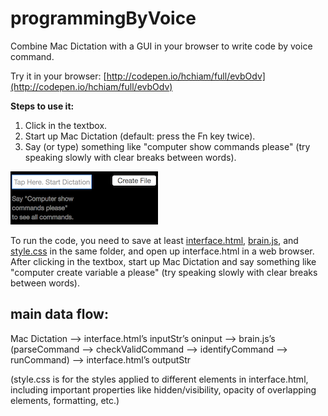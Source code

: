 # programmingByVoice

Combine Mac Dictation with a GUI in your browser to write code by voice command.

Try it in your browser: [http://codepen.io/hchiam/full/evbOdv](http://codepen.io/hchiam/full/evbOdv)

**Steps to use it:**

1) Click in the textbox.
2) Start up Mac Dictation (default: press the Fn key twice).
3) Say (or type) something like "computer show commands please" (try speaking slowly with clear breaks between words).

[![screenshot_GUI.png](https://github.com/hchiam/programmingByVoice/blob/master/screenshot_GUI.png "Combine Mac Dictation with a GUI to program code by voice command.")](http://codepen.io/hchiam/full/evbOdv)

To run the code, you need to save at least [interface.html](https://github.com/hchiam/programmingByVoice/blob/master/interface.html), [brain.js](https://github.com/hchiam/programmingByVoice/blob/master/brain.js), and [style.css](https://github.com/hchiam/programmingByVoice/blob/master/style.css) in the same folder, and open up interface.html in a web browser.
After clicking in the textbox, start up Mac Dictation and say something like "computer create variable a please" (try speaking slowly with clear breaks between words).

## main data flow:

Mac Dictation —> interface.html’s inputStr’s oninput —> brain.js’s (parseCommand —> checkValidCommand —> identifyCommand —> runCommand) —> interface.html’s outputStr

(style.css is for the styles applied to different elements in interface.html, including important properties like hidden/visibility, opacity of overlapping elements, formatting, etc.)